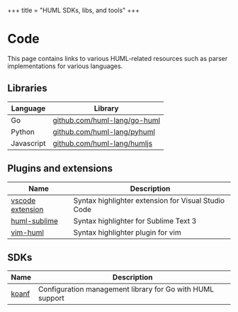 +++
title = "HUML SDKs, libs, and tools"
+++

# Code

This page contains links to various HUML-related resources such as parser implementations for various languages.

## Libraries

| Language | Library                      |
|----------|------------------------------|
| Go       | [github.com/huml-lang/go-huml](https://github.com/huml-lang/go-huml) |
| Python   | [github.com/huml-lang/pyhuml](github.com/huml-lang/pyhuml)  |
| Javascript   | [github.com/huml-lang/humljs](github.com/huml-lang/humljs)  |


## Plugins and extensions

| Name | Description                      |
|----------|------------------------------|
| [vscode extension](https://github.com/huml-lang/huml-vscode)       | Syntax highlighter extension for Visual Studio Code |
| [huml-sublime](https://github.com/huml-lang/huml-sublime)       | Syntax highlighter for Sublime Text 3 |
| [vim-huml](https://github.com/huml-lang/vim-huml)       | Syntax highlighter plugin for vim |

## SDKs
| Name | Description                      |
|----------|------------------------------|
| [koanf](https://github.com/knadh/koanf)       | Configuration management library for Go with HUML support |
